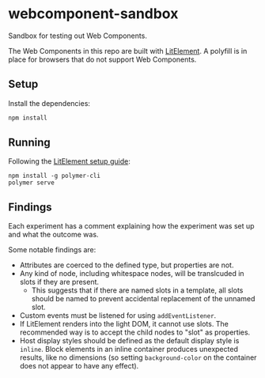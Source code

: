# webcomponent-sandbox
Sandbox for testing out Web Components.

The Web Components in this repo are built with [LitElement](https://lit-element.polymer-project.org/).
A polyfill is in place for browsers that do not support Web Components.

## Setup

Install the dependencies:

```sh
npm install
```

## Running

Following the [LitElement setup guide](https://lit-element.polymer-project.org/guide/start#setup):

```
npm install -g polymer-cli
polymer serve
```

## Findings

Each experiment has a comment explaining how the experiment was set up and what
the outcome was.

Some notable findings are:

* Attributes are coerced to the defined type, but properties are not.
* Any kind of node, including whitespace nodes, will be translcuded in slots if they are present.
  * This suggests that if there are named slots in a template, all slots should
    be named to prevent accidental replacement of the unnamed slot.
* Custom events must be listened for using `addEventListener`.
* If LitElement renders into the light DOM, it cannot use slots. The
  recommended way is to accept the child nodes to "slot" as properties.
* Host display styles should be defined as the default display style is
  `inline`. Block elements in an inline container produces unexpected
  results, like no dimensions (so setting `background-color` on the
  container does not appear to have any effect).
